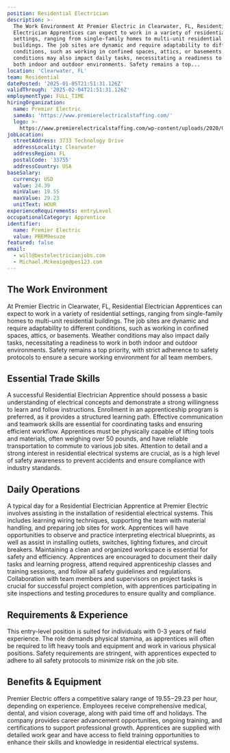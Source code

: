 ```yaml
---
position: Residential Electrician
description: >-
  The Work Environment At Premier Electric in Clearwater, FL, Residential
  Electrician Apprentices can expect to work in a variety of residential
  settings, ranging from single-family homes to multi-unit residential
  buildings. The job sites are dynamic and require adaptability to different
  conditions, such as working in confined spaces, attics, or basements. Weather
  conditions may also impact daily tasks, necessitating a readiness to work in
  both indoor and outdoor environments. Safety remains a top...
location: 'Clearwater, FL'
team: Residential
datePosted: '2025-01-05T21:51:31.126Z'
validThrough: '2025-02-04T21:51:31.126Z'
employmentType: FULL_TIME
hiringOrganization:
  name: Premier Electric
  sameAs: 'https://www.premierelectricalstaffing.com/'
  logo: >-
    https://www.premierelectricalstaffing.com/wp-content/uploads/2020/05/Premier-Electrical-Staffing-logo.png
jobLocation:
  streetAddress: 3733 Technology Drive
  addressLocality: Clearwater
  addressRegion: FL
  postalCode: '33755'
  addressCountry: USA
baseSalary:
  currency: USD
  value: 24.39
  minValue: 19.55
  maxValue: 29.23
  unitText: HOUR
experienceRequirements: entryLevel
occupationalCategory: Apprentice
identifier:
  name: Premier Electric
  value: PREM9esuze
featured: false
email:
  - will@bestelectricianjobs.com
  - Michael.Mckeaige@pes123.com
---
```




## The Work Environment

At Premier Electric in Clearwater, FL, Residential Electrician Apprentices can expect to work in a variety of residential settings, ranging from single-family homes to multi-unit residential buildings. The job sites are dynamic and require adaptability to different conditions, such as working in confined spaces, attics, or basements. Weather conditions may also impact daily tasks, necessitating a readiness to work in both indoor and outdoor environments. Safety remains a top priority, with strict adherence to safety protocols to ensure a secure working environment for all team members.

## Essential Trade Skills

A successful Residential Electrician Apprentice should possess a basic understanding of electrical concepts and demonstrate a strong willingness to learn and follow instructions. Enrollment in an apprenticeship program is preferred, as it provides a structured learning path. Effective communication and teamwork skills are essential for coordinating tasks and ensuring efficient workflow. Apprentices must be physically capable of lifting tools and materials, often weighing over 50 pounds, and have reliable transportation to commute to various job sites. Attention to detail and a strong interest in residential electrical systems are crucial, as is a high level of safety awareness to prevent accidents and ensure compliance with industry standards.

## Daily Operations

A typical day for a Residential Electrician Apprentice at Premier Electric involves assisting in the installation of residential electrical systems. This includes learning wiring techniques, supporting the team with material handling, and preparing job sites for work. Apprentices will have opportunities to observe and practice interpreting electrical blueprints, as well as assist in installing outlets, switches, lighting fixtures, and circuit breakers. Maintaining a clean and organized workspace is essential for safety and efficiency. Apprentices are encouraged to document their daily tasks and learning progress, attend required apprenticeship classes and training sessions, and follow all safety guidelines and regulations. Collaboration with team members and supervisors on project tasks is crucial for successful project completion, with apprentices participating in site inspections and testing procedures to ensure quality and compliance.

## Requirements & Experience

This entry-level position is suited for individuals with 0-3 years of field experience. The role demands physical stamina, as apprentices will often be required to lift heavy tools and equipment and work in various physical positions. Safety requirements are stringent, with apprentices expected to adhere to all safety protocols to minimize risk on the job site.

## Benefits & Equipment

Premier Electric offers a competitive salary range of $19.55-$29.23 per hour, depending on experience. Employees receive comprehensive medical, dental, and vision coverage, along with paid time off and holidays. The company provides career advancement opportunities, ongoing training, and certifications to support professional growth. Apprentices are supplied with detailed work gear and have access to field training opportunities to enhance their skills and knowledge in residential electrical systems.